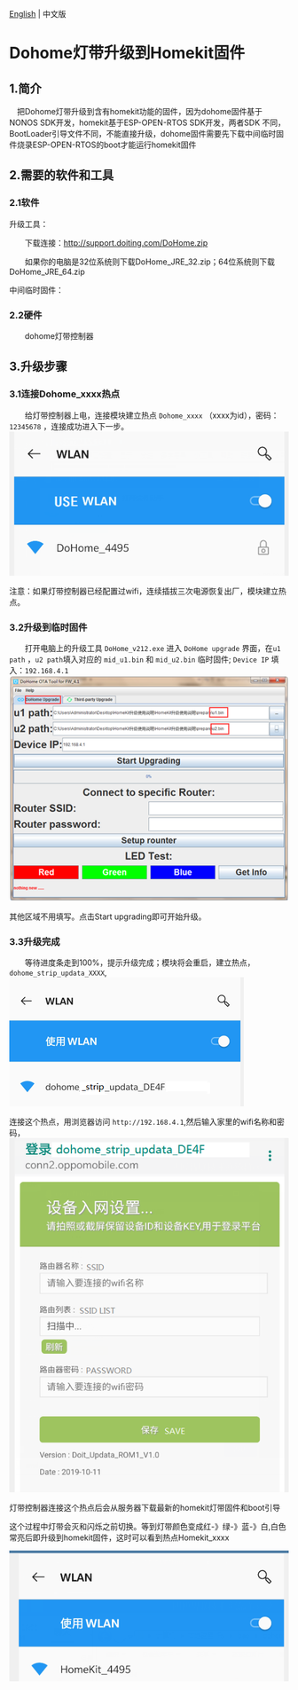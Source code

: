 <a href="./README.md">English</a> | 中文版

# Dohome灯带升级到Homekit固件

## 1.简介

&emsp;把Dohome灯带升级到含有homekit功能的固件，因为dohome固件基于NONOS SDK开发，homekit基于ESP-OPEN-RTOS SDK开发，两者SDK
不同，BootLoader引导文件不同，不能直接升级，dohome固件需要先下载中间临时固件烧录ESP-OPEN-RTOS的boot才能运行homekit固件

## 2.需要的软件和工具

### 2.1软件
升级工具：

&emsp;&emsp;下载连接：http://support.doiting.com/DoHome.zip

&emsp;&emsp;如果你的电脑是32位系统则下载DoHome_JRE_32.zip；64位系统则下载DoHome_JRE_64.zip

中间临时固件：
  
### 2.2硬件 
&emsp;&emsp;dohome灯带控制器

## 3.升级步骤

### 3.1连接Dohome_xxxx热点

&emsp;&emsp;给灯带控制器上电，连接模块建立热点 `Dohome_xxxx` （xxxx为id），密码：`12345678` ，连接成功进入下一步。
![图片](./doc/tu2.png)

注意：如果灯带控制器已经配置过wifi，连续插拔三次电源恢复出厂，模块建立热点。

### 3.2升级到临时固件

&emsp;&emsp;打开电脑上的升级工具 `DoHome_v212.exe` 进入 `DoHome upgrade` 界面，在`u1 path` ，`u2 path`填入对应的 `mid_u1.bin` 
和 `mid_u2.bin` 临时固件; `Device IP` 填入：`192.168.4.1`
![图片](./doc/tu1.png)

其他区域不用填写。点击Start upgrading即可开始升级。

### 3.3升级完成
&emsp;&emsp;等待进度条走到100%，提示升级完成；模块将会重启，建立热点，`dohome_strip_updata_XXXX`,
![图片](./doc/tu3.png)

连接这个热点，用浏览器访问 `http://192.168.4.1`,然后输入家里的wifi名称和密码，
![图片](./doc/tu4.png)

灯带控制器连接这个热点后会从服务器下载最新的homekit灯带固件和boot引导

这个过程中灯带会灭和闪烁之前切换。等到灯带颜色变成红-》绿-》蓝-》白,白色常亮后即升级到homekit固件，这时可以看到热点Homekit_xxxx

![图片](./doc/tu5.png)
